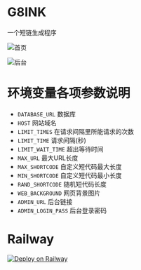 # G8INK

一个短链生成程序

![首页](https://s1.ax1x.com/2022/04/26/LbEqns.png)

![后台](https://s1.ax1x.com/2022/05/13/OskjBQ.png)

# 环境变量各项参数说明
 - `DATABASE_URL` 数据库
 - `HOST` 网站域名
 - `LIMIT_TIMES` 在请求间隔里所能请求的次数
 - `LIMIT_TIME` 请求间隔(秒)
 - `LIMIT_WAIT_TIME` 超出等待时间
 - `MAX_URL` 最大URL长度
 - `MAX_SHORTCODE` 自定义短代码最大长度
 - `MIN_SHORTCODE` 自定义短代码最小长度
 - `RAND_SHORTCODE` 随机短代码长度
 - `WEB_BACKGROUND` 网页背景图片
 - `ADMIN_URL` 后台链接
 - `ADMIN_LOGIN_PASS` 后台登录密码

# Railway

[![Deploy on Railway](https://railway.app/button.svg)](https://railway.app/new/template/I8RFvo?referralCode=OzVKh7)